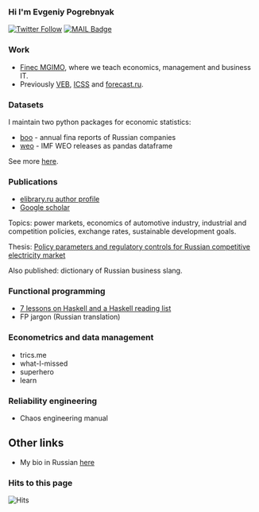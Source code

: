 ### Hi I'm Evgeniy Pogrebnyak

[![Twitter Follow](https://img.shields.io/twitter/follow/PogrebnyakE?label=Follow&style=social)](https://twitter.com/PogrebnyakE)
[![MAIL Badge](https://img.shields.io/badge/-e.pogrebnyak@gmail.com-c14438?style=flat-square&logo=Gmail&logoColor=white&link=mailto:e.pogrebnyak@gmail.com)](mailto:e.pogrebnyak@gmail.com)
<!--
[![Linkedin Badge](https://img.shields.io/badge/-eeppoo-blue?style=flat-square&logo=Linkedin&logoColor=white&link=https://www.linkedin.com/in/eeppoo/)](https://www.linkedin.com/in/eeppoo/) -->

### Work

 - [Finec MGIMO](https://finec.mgimo.ru), where we teach economics, management and business IT. 
 - Previously [VEB](https://veb.ru/), [ICSS](https://icss.ru) and [forecast.ru](http://www.forecast.ru/). 

### Datasets

I maintain two python packages for economic statistics:

- [boo](https://github.com/ru-corporate/boo/) - annual fina reports of Russian companies 
- [weo](https://github.com/epogrebnyak/weo-reader) - IMF WEO releases as pandas dataframe

See more [here](https://github.com/epogrebnyak/datasets/).

### Publications

- [elibrary.ru author profile](https://elibrary.ru/author_profile.asp?authorid=557200)
- [Google scholar](https://scholar.google.com/citations?user=HN162ykAAAAJ)

Topics: power markets, economics of automotive industry, industrial and competition policies, exchange rates, 
sustainable development goals.

Thesis: [Policy parameters and regulatory controls for Russian competitive electricity market](https://ecfor.ru/publication/mehanizmy-regulirovaniya-elektroenergetiki-rossii/) 

Also published: dictionary of Russian business slang.

### Functional programming

- [7 lessons on Haskell and a Haskell reading list](https://github.com/epogrebnyak/haskell-intro)
- FP jargon (Russian translation)

### Econometrics and data management

- trics.me
- what-I-missed
- superhero
- learn

### Reliability engineering

- Chaos engineering manual

## Other links

- My bio in Russian [here](https://mgimo.ru/people/pogrebnyak/)

### Hits to this page

![Hits](https://hitcounter.pythonanywhere.com/count/tag.svg?url=https%3A%2F%2Fgithub.com%2Fepogrebnyak%2Fepogrebnyak)
